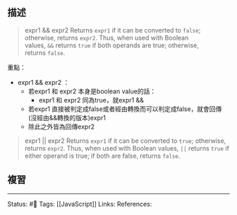 
## 描述



> expr1 && expr2
> Returns `expr1` if it can be converted to `false`; otherwise, returns `expr2`. Thus, when used with Boolean values, `&&` returns `true` if both operands are true; otherwise, returns `false`.



重點：
- expr1 && expr2 ：
	- 若expr1 和 expr2 本身是boolean value的話：
		- expr1 和 expr2 同為true，就expr1 && 
	- 若expr1 直接被判定成false或者經由轉換而可以判定成false，就會回傳(沒經由&&轉換的版本)expr1
	- 除此之外皆為回傳expr2


> expr1 || expr2
> Returns `expr1` if it can be converted to `true`; otherwise, returns `expr2`. Thus, when used with Boolean values, `||` returns `true` if either operand is true; if both are false, returns `false`.





## 複習


---
Status: #🌱 
Tags:
[[JavaScript]]
Links:
References: